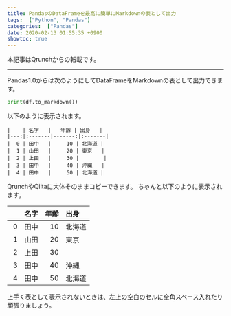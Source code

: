 ```yaml
---
title: PandasのDataFrameを最高に簡単にMarkdownの表として出力
tags:  ["Python", "Pandas"]
categories:  ["Pandas"]
date: 2020-02-13 01:55:35 +0900
showtoc: true
---
```

本記事はQrunchからの転載です。
___
Pandas1.0からは次のようにしてDataFrameをMarkdownの表として出力できます。


```python
print(df.to_markdown())
```

以下のように表示されます。

```
|    | 名字   |   年齢 | 出身   |
|---:|:-------|-------:|:-------|
|  0 | 田中   |     10 | 北海道 |
|  1 | 山田   |     20 | 東京   |
|  2 | 上田   |     30 |        |
|  3 | 田中   |     40 | 沖縄   |
|  4 | 田中   |     50 | 北海道 |
```

QrunchやQiitaに大体そのままコピーできます。
ちゃんと以下のように表示されます。

|   　 | 名字   |   年齢 | 出身   |
|---:|:-------|-------:|:-------|
|  0 | 田中   |     10 | 北海道 |
|  1 | 山田   |     20 | 東京   |
|  2 | 上田   |     30 |        |
|  3 | 田中   |     40 | 沖縄   |
|  4 | 田中   |     50 | 北海道 |


上手く表として表示されないときは、左上の空白のセルに全角スペース入れたり頑張りましょう。

